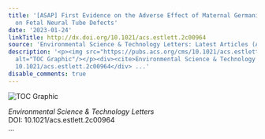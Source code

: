 ```yaml
---
title: '[ASAP] First Evidence on the Adverse Effect of Maternal Germanium Exposure
  on Fetal Neural Tube Defects'
date: '2023-01-24'
linkTitle: http://dx.doi.org/10.1021/acs.estlett.2c00964
source: 'Environmental Science & Technology Letters: Latest Articles (ACS Publications)'
description: '<p><img src="https://pubs.acs.org/cms/10.1021/acs.estlett.2c00964/asset/images/medium/ez2c00964_0004.gif"
  alt="TOC Graphic"/></p><div><cite>Environmental Science & Technology Letters</cite></div><div>DOI:
  10.1021/acs.estlett.2c00964</div> ...'
disable_comments: true
---
```

<p><img src="https://pubs.acs.org/cms/10.1021/acs.estlett.2c00964/asset/images/medium/ez2c00964_0004.gif" alt="TOC Graphic"/></p><div><cite>Environmental Science & Technology Letters</cite></div><div>DOI: 10.1021/acs.estlett.2c00964</div> ...